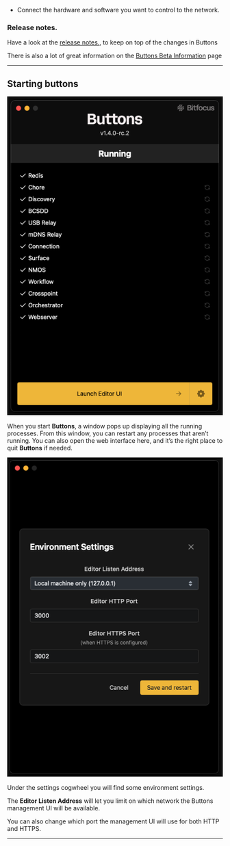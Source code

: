 
- Connect the hardware and software you want to control to the network.

### Release notes.

Have a look at the [release notes.](https://bitfocus.notion.site/Buttons-1-0-Hello-Production-1a4d78a0191a805cb4f5c8032c92496a), to keep on top of the changes in Buttons 


There is also a lot of great information on the [Buttons Beta Information](https://bitfocus.notion.site/Beta-Information-66a37157322e4d8aabfbd4f76edc4909?pvs=25) page

---

## Starting buttons

![alt text](images/watchdog.png)

When you start **Buttons**, a window pops up displaying all the running processes. From this window, you can restart any processes that aren’t running. You can also open the web interface here, and it’s the right place to quit **Buttons** if needed.

![alt text](images/watchdog_2.png)

Under the settings cogwheel you will find some environment settings.

The **Editor Listen Address** will let you limit on which network the Buttons management UI will be available.

You can also change which port the management UI will use for both HTTP and HTTPS. 

---